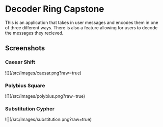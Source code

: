 <h1>Decoder Ring Capstone</h1>
<p>This is an application that takes in user messages and encodes them in one of three different ways. There is also a feature allowing for users to decode the messages they recieved.</p>
<h2>Screenshots</h2>
<h3>Caesar Shift</h3>
![](/src/Images/caesar.png?raw=true)
<h3>Polybius Square</h3>
![](/src/Images/polybius.png?raw=true)
<h3>Substitution Cypher</h3>
![](/src/Images/substitution.png?raw=true)
